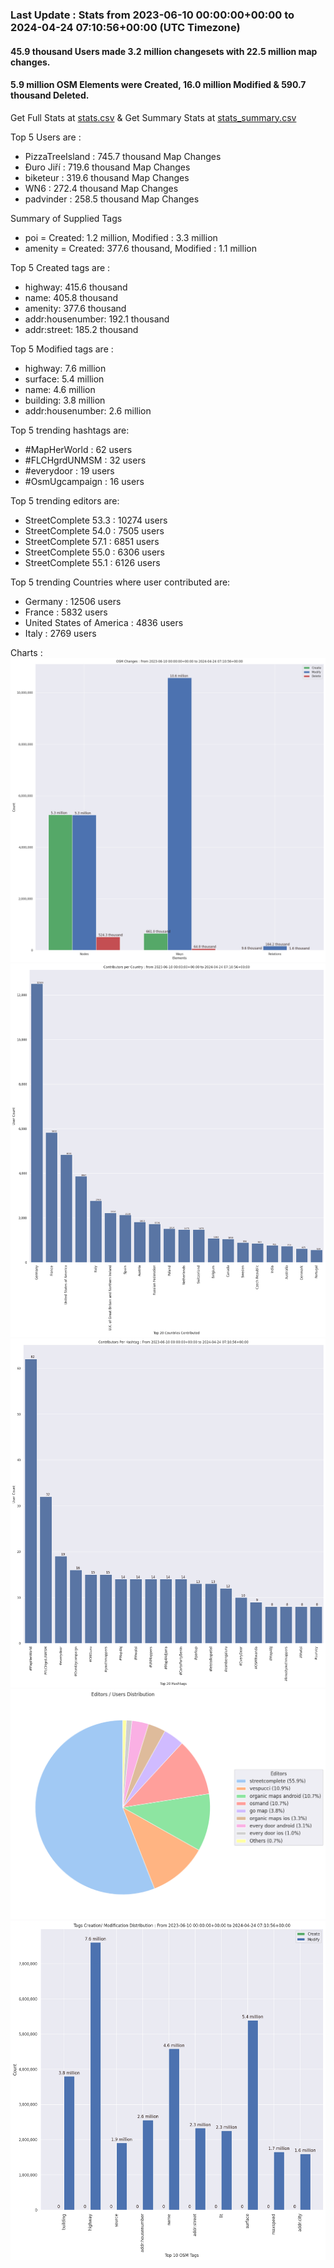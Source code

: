 ### Last Update : Stats from 2023-06-10 00:00:00+00:00 to 2024-04-24 07:10:56+00:00 (UTC Timezone)

#### 45.9 thousand Users made 3.2 million changesets with 22.5 million map changes.
#### 5.9 million OSM Elements were Created, 16.0 million Modified & 590.7 thousand Deleted.
Get Full Stats at [stats.csv](/stats/fieldmappers/Daily/stats.csv)
 & Get Summary Stats at [stats_summary.csv](/stats/fieldmappers/Daily/stats_summary.csv)

Top 5 Users are : 
- PizzaTreeIsland : 745.7 thousand Map Changes
- Đuro Jiří : 719.6 thousand Map Changes
- biketeur : 319.6 thousand Map Changes
- WN6 : 272.4 thousand Map Changes
- padvinder : 258.5 thousand Map Changes

Summary of Supplied Tags
- poi = Created: 1.2 million, Modified : 3.3 million
- amenity = Created: 377.6 thousand, Modified : 1.1 million


Top 5 Created tags are :
- highway: 415.6 thousand
- name: 405.8 thousand
- amenity: 377.6 thousand
- addr:housenumber: 192.1 thousand
- addr:street: 185.2 thousand


Top 5 Modified tags are :
- highway: 7.6 million
- surface: 5.4 million
- name: 4.6 million
- building: 3.8 million
- addr:housenumber: 2.6 million


Top 5 trending hashtags are:
- #MapHerWorld : 62 users
- #FLCHgrdUNMSM : 32 users
- #everydoor : 19 users
- #OsmUgcampaign : 16 users


Top 5 trending editors are:
- StreetComplete 53.3 : 10274 users
- StreetComplete 54.0 : 7505 users
- StreetComplete 57.1 : 6851 users
- StreetComplete 55.0 : 6306 users
- StreetComplete 55.1 : 6126 users


Top 5 trending Countries where user contributed are:
- Germany : 12506 users
- France : 5832 users
- United States of America : 4836 users
- Italy : 2769 users


 Charts : 
![Alt text](./stats_osm_changes.png) 
![Alt text](./stats_users_per_country.png) 
![Alt text](./stats_users_per_hashtag.png) 
![Alt text](./stats_editors_pie_chart.png) 
![Alt text](./stats_tags.png) 
